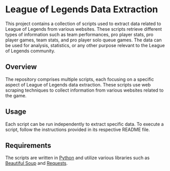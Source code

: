 # League of Legends Data Extraction

This project contains a collection of scripts used to extract data related to League of Legends from various websites. These scripts retrieve different types of information such as team performances, pro player stats, pro player games, team stats, and pro player solo queue games. The data can be used for analysis, statistics, or any other purpose relevant to the League of Legends community.

## Overview

The repository comprises multiple scripts, each focusing on a specific aspect of League of Legends data extraction. These scripts use web scraping techniques to collect information from various websites related to the game.

## Usage

Each script can be run independently to extract specific data. To execute a script, follow the instructions provided in its respective README file.

## Requirements

The scripts are written in [Python](https://www.python.org/) and utilize various libraries such as [Beautiful Soup](https://www.crummy.com/software/BeautifulSoup/bs4/doc/) and [Requests](https://docs.python-requests.org/en/latest/).


